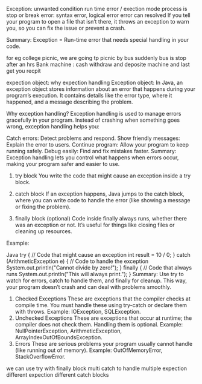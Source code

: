 Exception:  unwanted condition run time error / exection mode process is stop or break
error: syntax error, logical error error can resolved 
If you tell your program to open a file that isn’t there, it throws an exception to warn you, so you can fix the issue or prevent a crash.

Summary:
Exception = Run-time error that needs special handling in your code.


for eg college picnic, we are going tp picnic by bus suddenly  bus is stop after an hrs
 Bank machine : cash withdraw and deposite machine and last get you recpit

expection object:
why expection handling 
Exception object:
In Java, an exception object stores information about an error that happens during your program’s execution. It contains details like the error type, where it happened, and a message describing the problem.

Why exception handling?
Exception handling is used to manage errors gracefully in your program. Instead of crashing when something goes wrong, exception handling helps you:

Catch errors: Detect problems and respond.
Show friendly messages: Explain the error to users.
Continue program: Allow your program to keep running safely.
Debug easily: Find and fix mistakes faster.
Summary:
Exception handling lets you control what happens when errors occur, making your program safer and easier to use.

1. try block
You write the code that might cause an exception inside a try block.

2. catch block
If an exception happens, Java jumps to the catch block, where you can write code to handle the error (like showing a message or fixing the problem).

3. finally block (optional)
Code inside finally always runs, whether there was an exception or not. It’s useful for things like closing files or cleaning up resources.

Example:

Java
try {
    // Code that might cause an exception
    int result = 10 / 0;
} catch (ArithmeticException e) {
    // Code to handle the exception
    System.out.println("Cannot divide by zero!");
} finally {
    // Code that always runs
    System.out.println("This will always print.");
}
Summary:
Use try to watch for errors, catch to handle them, and finally for cleanup. This way, your program doesn’t crash and can deal with problems smoothly.

1. Checked Exceptions
These are exceptions that the compiler checks at compile time.
You must handle these using try-catch or declare them with throws.
Example: IOException, SQLException.
2. Unchecked Exceptions
These are exceptions that occur at runtime; the compiler does not check them.
Handling them is optional.
Example: NullPointerException, ArithmeticException, ArrayIndexOutOfBoundsException.
3. Errors
These are serious problems your program usually cannot handle (like running out of memory).
Example: OutOfMemoryError, StackOverflowError.


we can use try with finally block 
multi catch to handle multiple expection 
different expection different catch blocks

